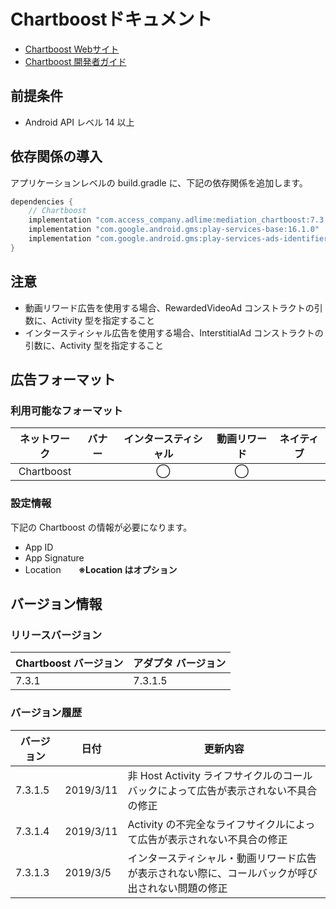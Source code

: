 # Chartboostドキュメント
- [Chartboost Webサイト](https://dashboard.chartboost.com/all/publishing)
- [Chartboost 開発者ガイド](https://answers.chartboost.com/en-us/child_article/android)

## 前提条件
- Android API レベル 14 以上

## 依存関係の導入
アプリケーションレベルの build.gradle に、下記の依存関係を追加します。

```java
dependencies {
    // Chartboost
    implementation "com.access_company.adlime:mediation_chartboost:7.3.1.6"
    implementation "com.google.android.gms:play-services-base:16.1.0"
    implementation "com.google.android.gms:play-services-ads-identifier:16.0.0"
}
```

## 注意
- 動画リワード広告を使用する場合、RewardedVideoAd コンストラクトの引数に、Activity 型を指定すること
- インタースティシャル広告を使用する場合、InterstitialAd コンストラクトの引数に、Activity 型を指定すること

## 広告フォーマット

### 利用可能なフォーマット

|ネットワーク|バナー|インタースティシャル|動画リワード|ネイティブ|
|:------: |:---:|:----------:|:------:|:----:|
| Chartboost |     | ◯          | ◯      |    |

### 設定情報
下記の Chartboost の情報が必要になります。  
- App ID  
- App Signature  
- Location&emsp;&emsp;**※Location はオプション**

## バージョン情報

### リリースバージョン
| Chartboost バージョン | アダプタ バージョン|
|:-----------------|:--------------|
| 7.3.1           | 7.3.1.5      |

### バージョン履歴
| バージョン  | 日付          | 更新内容                |
|-----------------|--------------------|---------------------|
| 7.3.1.5 |  2019/3/11 |非 Host Activity ライフサイクルのコールバックによって広告が表示されない不具合の修正 | 
| 7.3.1.4 |  2019/3/11 |Activity の不完全なライフサイクルによって広告が表示されない不具合の修正 |
| 7.3.1.3 |  2019/3/5 |インタースティシャル・動画リワード広告が表示されない際に、コールバックが呼び出されない問題の修正 | 
